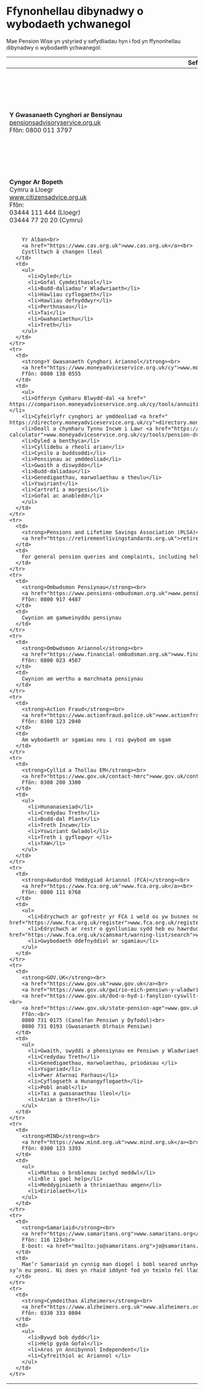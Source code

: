 # Ffynonhellau dibynadwy o wybodaeth ychwanegol

Mae Pension Wise yn ystyried y sefydliadau hyn i fod yn ffynonhellau dibynadwy o wybodaeth ychwanegol:

<table class="options-table">
  <thead>
    <tr>
      <th scope="col">Sefydliad</th>
      <th scope="col">Ymholiad</th>
    </tr>
  </thead>
  <tbody>
    <tr>
      <td>
        <strong>Y Gwasanaeth Cynghori ar Bensiynau</strong><br>
        <a href="https://pensionsadvisoryservice.org.uk">pensionsadvisoryservice.org.uk</a><br>
        Ffôn: 0800 011 3797
      </td>
      <td>
        Ar gyfer ymholiadau pensiwn cyffredinol a chwynion, yn cynnwys help i osgoi sgamiau pensiwn a chynilo i gynllun pensiwn
      </td>
    </tr>
    <tr>
      <td>
        <strong>Cyngor Ar Bopeth</strong><br>
        Cymru a Lloegr<br>
        <a href="https://www.citizensadvice.org.uk">www.citizensadvice.org.uk</a><br>
        Ffôn:<br>
        03444 111 444 (Lloegr)<br>
        03444 77 20 20 (Cymru)<br><br>

        Yr Alban<br>
        <a href="https://www.cas.org.uk">www.cas.org.uk</a><br>
        Cystlltwch â changen lleol
      </td>
      <td>
        <ul>
          <li>Dyled</li>
          <li>Gofal Cymdeithasol</li>
          <li>Budd-daliadau’r Wladwriaeth</li>
          <li>Hawliau cyflogaeth</li>
          <li>Hawliau defnyddwyr</li>
          <li>Perthnasau</li>
          <li>Tai</li>
          <li>Gwahaniaethu</li>
          <li>Treth</li>
        </ul>
      </td>
    </tr>
    <tr>
      <td>
        <strong>Y Gwasanaeth Cynghori Ariannol</strong><br>
        <a href="https://www.moneyadviceservice.org.uk/cy">www.moneyadviceservice.org.uk/cy</a><br>
        Ffôn: 0800 138 0555
      </td>
      <td>
        <ul>
        <li>Offeryn Cymharu Blwydd-dal <a href=" https://comparison.moneyadviceservice.org.uk/cy/tools/annuities">comparison.moneyadviceservice.org.uk/cy/tools/annuities</a></li>
        <li>Cyfeirlyfr cynghori ar ymddeoliad <a href=" https://directory.moneyadviceservice.org.uk/cy">directory.moneyadviceservice.org.uk/cy</a></li>
        <li>Deall a chymharu Tynnu Incwm i Lawr <a href="https://www.moneyadviceservice.org.uk/cy/tools/pension-drawdown-calculator">www.moneyadviceservice.org.uk/cy/tools/pension-drawdown-calculator</a></li>
        <li>Dyled a benthyca</li>
        <li>Cyllidebu a rheoli arian</li>
        <li>Cynilo a buddsoddi</li>
        <li>Pensiynau ac ymddeoliad</li>
        <li>Gwaith a diswyddo</li>
        <li>Budd-daliadau</li>
        <li>Genedigaethau, marwolaethau a theulu</li>
        <li>Yswiriant</li>
        <li>Cartrefi a morgesis</li>
        <li>Gofal ac anabledd</li>
        </ul>
      </td>
    </tr>
    <tr>
      <td>
        <strong>Pensions and Lifetime Savings Association (PLSA)</strong><br>
        <a href="https://retirementlivingstandards.org.uk">retirementlivingstandards.org.uk</a>
      </td>
      <td>
        For general pension queries and complaints, including help avoiding pension scams and saving into a pension scheme
      </td>
    </tr>
    <tr>
      <td>
        <strong>Ombwdsmon Pensiynau</strong><br>
        <a href="https://www.pensions-ombudsman.org.uk">www.pensions-ombudsman.org.uk</a><br>
        Ffôn: 0800 917 4487
      </td>
      <td>
        Cwynion am gamweinyddu pensiynau
      </td>
    </tr>
    <tr>
      <td>
        <strong>Ombwdsmon Ariannol</strong><br>
        <a href="https://www.financial-ombudsman.org.uk">www.financial-ombudsman.org.uk</a><br>
        Ffôn: 0800 023 4567
      </td>
      <td>
        Cwynion am werthu a marchnata pensiynau
      </td>
    </tr>
    <tr>
      <td>
        <strong>Action Fraud</strong><br>
        <a href="https://www.actionfraud.police.uk">www.actionfraud.police.uk</a><br>
        Ffôn: 0300 123 2040
      </td>
      <td>
        Am wybodaeth ar sgamiau neu i roi gwybod am sgam
      </td>
    </tr>
    <tr>
      <td>
        <strong>Cyllid a Thollau EM</strong><br>
        <a href="https://www.gov.uk/contact-hmrc">www.gov.uk/contact-hmrc</a><br>
        Ffôn: 0300 200 3300
      </td>
      <td>
        <ul>
          <li>Hunanasesiad</li>
          <li>Credydau Treth</li>
          <li>Budd-dal Plant</li>
          <li>Treth Incwm</li>
          <li>Yswiriant Gwladol</li>
          <li>Treth i gyflogwyr </li>
          <li>TAW</li>
        </ul>
      </td>
    </tr>
    <tr>
      <td>
        <strong>Awdurdod Ymddygiad Ariannol (FCA)</strong><br>
        <a href="https://www.fca.org.uk">www.fca.org.uk</a><br>
        Ffôn: 0800 111 6768
      </td>
      <td>
        <ul>
          <li>Edrychwch ar gofrestr yr FCA i weld os yw busnes neu ymgynghorydd wedi’u rheoleiddio <a href="https://www.fca.org.uk/register">www.fca.org.uk/register</a></li>
          <li>Edrychwch ar restr o gynlluniau sydd heb eu hawrdudodi ac unigolion i’w hosgoi <a href="https://www.fca.org.uk/scamsmart/warning-list/search">www.fca.org.uk/scamsmart/warning-list/search</a></li>
          <li>Gwybodaeth ddefnyddiol ar sgamiau</li>
        </ul>
      </td>
    </tr>
    <tr>
      <td>
        <strong>GOV.UK</strong><br>
        <a href="https://www.gov.uk">www.gov.uk</a><br>
        <a href="https://www.gov.uk/gwirio-eich-pensiwn-y-wladwriaeth">www.gov.uk/gwirio-eich-pensiwn-y-wladwriaeth</a><br>
        <a href="https://www.gov.uk/dod-o-hyd-i-fanylion-cyswllt-pensiwn">www.gov.uk/dod-o-hyd-i-fanylion-cyswllt-pensiwn</a><br>
        <a href="https://www.gov.uk/state-pension-age">www.gov.uk/state-pension-age</a><br>
        Ffôn:<br>
        0800 731 0175 (Canolfan Pensiwn y Dyfodol)<br>
        0800 731 0193 (Gwasanaeth Olrhain Pensiwn)
      </td>
      <td>
        <ul>
          <li>Gwaith, swyddi a phensiynau ee Pensiwn y Wladwriaeth, Olrhain pensiwn </li>
          <li>Credydau Treth</li>
          <li>Genedigaethau, marwolaethau, priodasau </li>
          <li>Ysgariad</li>
          <li>Pwer Atwrnai Parhaus</li>
          <li>Cyflogseth a Hunangyflogaeth</li>
          <li>Pobl anabl</li>
          <li>Tai a gwasanaethau lleol</li>
          <li>Arian a threth</li>
        </ul>
      </td>
    </tr>
    <tr>
      <td>
        <strong>MIND</strong><br>
        <a href="https://www.mind.org.uk">www.mind.org.uk</a><br>
        Ffôn: 0300 123 3393
      </td>
      <td>
        <ul>
          <li>Mathau o broblemau iechyd meddwl</li>
          <li>Ble i gael help</li>
          <li>Meddyginiaeth a thriniaethau amgen</li>
          <li>Eiriolaeth</li>
        </ul>
      </td>
    </tr>
    <tr>
      <td>
        <strong>Samariaid</strong><br>
        <a href="https://www.samaritans.org">www.samaritans.org</a><br>
        Ffôn: 116 123<br>
        E-bost: <a href="mailto:jo@samaritans.org">jo@samaritans.org</a>
      </td>
      <td>
        Mae’r Samariaid yn cynnig man diogel i bobl seared unrhyw bryd maent eisiau, yn eu ffordd eu hunain – am beth bynnag sy’n eu peoni. Ni does yn rhaid iddynt fod yn teimlo fel lladd eu hunain
      </td>
    </tr>
    <tr>
      <td>
        <strong>Cymdeithas Alzheimers</strong><br>
        <a href="https://www.alzheimers.org.uk">www.alzheimers.org.uk</a><br>
        Ffôn: 0330 333 0804
      </td>
      <td>
        <ul>
          <li>Bywyd bob dydd</li>
          <li>Help gyda Gofal</li>
          <li>Aros yn Annibynnol Independent</li>
          <li>Cyfreithiol ac Ariannol </li>
        </ul>
      </td>
    </tr>
  </tbody>
</table>
